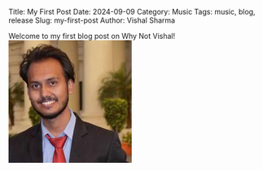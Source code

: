 Title: My First Post
Date: 2024-09-09
Category: Music
Tags: music, blog, release
Slug: my-first-post
Author: Vishal Sharma


Welcome to my first blog post on Why Not Vishal!
![Graduated boy](images/22625946.jpeg)